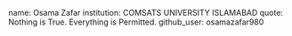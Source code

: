 name: Osama Zafar
institution: COMSATS UNIVERSITY ISLAMABAD
quote: Nothing is True. Everything is Permitted.
github_user: osamazafar980

